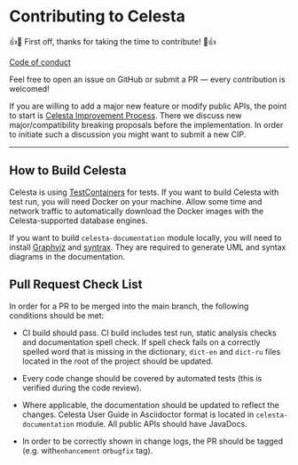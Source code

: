# Contributing to Celesta

:+1::tada: First off, thanks for taking the time to contribute! :tada::+1:

[Code of conduct](CODE_OF_CONDUCT.md)

Feel free to open an issue on GitHub or submit a PR — every contribution is welcomed!

If you are willing to add a major new feature or modify public APIs, the point to start is [Celesta Improvement Process](https://github.com/courseorchestra/cip).
There we discuss new major/compatibility breaking proposals before the implementation. In order to initiate such a discussion you might want to submit a new CIP.

---

## How to Build Celesta

Celesta is using [TestContainers](https://www.testcontainers.org/) for tests. If you want to build Celesta with test run, you will need Docker on your machine. Allow some time and network traffic to automatically download the Docker images with the Celesta-supported database engines.

If you want to build `celesta-documentation` module locally, you will need to install [Graphviz](https://www.graphviz.org/) and [syntrax](https://github.com/kevinpt/syntrax). They are required to generate UML and syntax diagrams in the documentation.

## Pull Request Check List

In order for a PR to be merged into the main branch, the following conditions should be met:

* CI build should pass. CI build includes test run, static analysis checks and documentation spell check.
If spell check fails on a correctly spelled word that is missing in the dictionary, `dict-en` and `dict-ru` files located in the root of the project should be updated.

* Every code change should be covered by automated tests (this is verified during the code review).

* Where applicable, the documentation should be updated to reflect the changes. Celesta User Guide in Asciidoctor format is located in `celesta-documentation` module.
All public APIs should have JavaDocs.

* In order to be correctly shown in change logs, the PR should be tagged (e.g. with`enhancement` or`bugfix` tag).